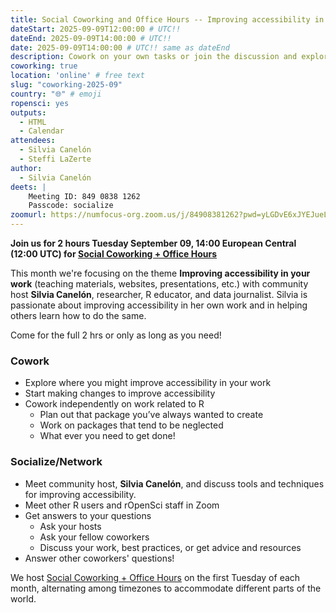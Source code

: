 ```yaml
---
title: Social Coworking and Office Hours -- Improving accessibility in your work
dateStart: 2025-09-09T12:00:00 # UTC!!
dateEnd: 2025-09-09T14:00:00 # UTC!!
date: 2025-09-09T14:00:00 # UTC!! same as dateEnd
description: Cowork on your own tasks or join the discussion and explore how to make your work more accessible.
coworking: true
location: 'online' # free text
slug: "coworking-2025-09"
country: "🌐" # emoji
ropensci: yes
outputs:
  - HTML
  - Calendar
attendees:
  - Silvia Canelón
  - Steffi LaZerte
author:
  - Silvia Canelón
deets: |
    Meeting ID: 849 0838 1262
    Passcode: socialize
zoomurl: https://numfocus-org.zoom.us/j/84908381262?pwd=yLGDvE6xJYEJueL0bjxyup0JOU3CbL.1
---
```


<!--
```{r}
d <- lubridate::ymd_hms('2025-09-09 14:00:00', tz = 'Europe/Paris')
lubridate::with_tz(d, 'UTC')
lubridate::with_tz(d, 'America/Winnipeg')
```
-->

**Join us for 2 hours Tuesday September 09, 14:00 European Central (12:00 UTC) for 
[Social Coworking + Office Hours](/blog/2023/06/21/coworking/)**

This month we're focusing on the theme **Improving accessibility in your work** 
(teaching materials, websites, presentations, etc.)
with community host **Silvia Canelón**, researcher, R educator, and data journalist.
Silvia is passionate about improving accessibility in her own work and in helping others
learn how to do the same.

Come for the full 2 hrs or only as long as you need!

### Cowork

- Explore where you might improve accessibility in your work 
- Start making changes to improve accessibility
- Cowork independently on work related to R
    - Plan out that package you’ve always wanted to create
    - Work on packages that tend to be neglected
    - What ever you need to get done!

### Socialize/Network

- Meet community host, **Silvia Canelón**, and discuss tools and techniques for improving accessibility.
- Meet other R users and rOpenSci staff in Zoom
- Get answers to your questions
    - Ask your hosts
    - Ask your fellow coworkers
    - Discuss your work, best practices, or get advice and resources
- Answer other coworkers' questions!

We host 
[Social Coworking + Office Hours](/blog/2023/06/21/coworking/) 
on the first Tuesday of each month, alternating among timezones to 
accommodate different parts of the world.
